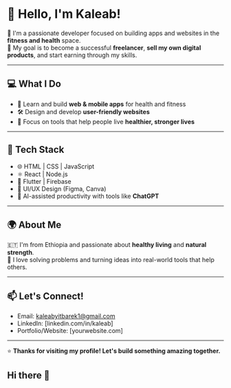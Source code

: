 # 👋 Hello, I'm Kaleab!

🚀 I'm a passionate developer focused on building apps and websites in the **fitness and health** space.  
💼 My goal is to become a successful **freelancer**, **sell my own digital products**, and start earning through my skills.

---

## 💻 What I Do
- 🧠 Learn and build **web & mobile apps** for health and fitness
- 🛠️ Design and develop **user-friendly websites**
- 🌿 Focus on tools that help people live **healthier, stronger lives**

---

## 🧰 Tech Stack
- 🌐 HTML | CSS | JavaScript
- ⚛️ React | Node.js
- 📱 Flutter | Firebase
- 🎨 UI/UX Design (Figma, Canva)
- 🤖 AI-assisted productivity with tools like **ChatGPT**

---

## 🌍 About Me
🇪🇹 I'm from Ethiopia and passionate about **healthy living** and **natural strength**.  
🧩 I love solving problems and turning ideas into real-world tools that help others.

---

## 📫 Let's Connect!
- Email: kaleabyitbarek1@gmail.com 
- LinkedIn: [linkedin.com/in/kaleab]
- Portfolio/Website: [yourwebsite.com]

---

⭐ **Thanks for visiting my profile! Let's build something amazing together.**
## Hi there 👋

<!--
**Kaleab03/kaleab03** is a ✨ _special_ ✨ repository because its `README.md` (this file) appears on your GitHub profile.

Here are some ideas to get you started:

- 🔭 I’m currently working on ...
- 🌱 I’m currently learning ...
- 👯 I’m looking to collaborate on ...
- 🤔 I’m looking for help with ...
- 💬 Ask me about ...
- 📫 How to reach me: ...
- 😄 Pronouns: ...
- ⚡ Fun fact: ...
-->
